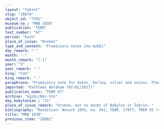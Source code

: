 ```yaml
---
layout: "tablet"
slug: "28879"
object_id: "7202"
museum_no_: "MNB 1838"
publication: "TEBR"
text_number: "67"
period: "Each"
place_of_issue: "Broken"
type_and_content: "Promissory notes ina muẖẖi"
day_remark: "-"
month: "-"
month_remark: "[-]"
year: "5"
year_remark: "-"
king: "Cam"
king_remark: "-"
paraphrase: "Promissory note for dates, barley, silver and onions. Pledge of estate.<br /> <strong>B</strong> owes 44;4.0.0 kor of dates, 2;3.2.0 kor of barley, 5 1/2 shekels of silver (and) 13 bundles (<em>pītu</em>) of onions to <strong>A</strong>, slave of <strong>C</strong>. The full amount (<em>gamru</em>) of dates is due in Ta&scaron;rīt (VII) of the 5th year and should be delivered in one payment according to the 36 liters measure at the Borsippa canal; the silver and onions are due in Nisan (I); and the barley is due in Ayyār (II) and the full amount (<em>gamru</em>) should be delivered in one payment. The debtor&#39;s pledged two plots of land to the creditor in the past and these remain pledged. It concerns a field (<em>eqlu</em>) planted with date palms (<em>bīt gi&scaron;immarē</em>) located at the Borsippa canal, (and) the ... [broken off] planted with date palms (<em>bīt gi&scaron;immarē zaqpu</em>) and grain (<em>p&icirc; &scaron;ulpi</em>) that extends to the village .... [broken off] and is probably next to the fields of the the temples of Bēl and Nab&ucirc;. No other creditor shall exercise any rights over the pledged property until the creditor has received the full repayment of his silver. In addition, there is a previous claim by the same creditor for 80 kor of dates (and) a broken amount of silver that is related to an exchange deal (<em>&scaron;up&ecirc;ltu</em>). Names of 3 witnesses and the scribe&#39;s name: Bēl-ibni/...nāya.<br /> <br /> <strong>A</strong> = Nergal-rēṣūa, slave of Iddin-Marduk/Iqī&scaron;āya//Nūr-S&icirc;n; <strong>B</strong> = Nergal-nāṣir/Nādinu; <strong>C</strong> = Iddin-Marduk/Iqī&scaron;āya//Nūr-S&icirc;n"
imported: "Kathleen Abraham (07/01/2017)"
publication_name: "TEBR 67"
archive: "Egibi/Nūr-Sîn"
day_babylonian_: "21"
place_of_issue_remark: "broken, but no doubt of Babylon or Šaḫrīn; "
bibliography: "Reedition: Wunsch 1993, no. 341; TEBR, 270ff; TBER 95 (copy). "
title: "MNB 1838"
previous_item: "28882"
---
```

